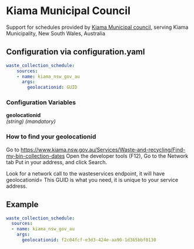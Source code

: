 # Kiama Municipal Council

Support for schedules provided by [Kiama Municipal council](https://www.kiama.nsw.gov.au/), serving Kiama Municipality, New South Wales, Australia

## Configuration via configuration.yaml

```yaml
waste_collection_schedule:
    sources:
    - name: kiama_nsw_gov_au
      args:
        geolocationid: GUID
```

### Configuration Variables

**geolocationid**  
*(string) (mandatory)*

### How to find your geolocationid

Go to <https://www.kiama.nsw.gov.au/Services/Waste-and-recycling/Find-my-bin-collection-dates>
Open the developer tools (F12), Go to the Network tab
Put in your address, and click Search.

Look for a network call to the wasteservices endpoint, it will have geolocationid=<GUID>
This GUID is what you need, it is unique to your service address.


## Example

```yaml
waste_collection_schedule:
  sources:
  - name: kiama_nsw_gov_au
    args:
      geolocationid: f2c04fcf-e3d3-424e-aa90-1d365bbf0130
```
